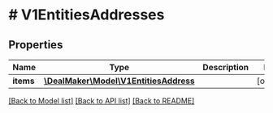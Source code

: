 # # V1EntitiesAddresses

## Properties

Name | Type | Description | Notes
------------ | ------------- | ------------- | -------------
**items** | [**\DealMaker\Model\V1EntitiesAddress**](V1EntitiesAddress.md) |  | [optional]

[[Back to Model list]](../../README.md#models) [[Back to API list]](../../README.md#endpoints) [[Back to README]](../../README.md)
